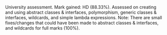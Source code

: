 University assessment. 
Mark gained: HD (88.33%). 
Assessed on creating and using abstract classes & interfaces, polymorphism, generic classes & interfaces, wildcards, and simple lambda expressions.
Note: There are small fixes/changes that could have been made to abstract classes & interfaces, and wildcards for full marks (100%).
